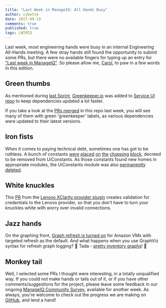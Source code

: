 ```yaml
---
title: "Last Week in ManageIQ: All Hands Busy"
author: cybette
date: 2017-09-19
comments: true
published: true
tags: LWIMIQ
---
```


Last week, most engineering hands were busy in an internal Engineering All-Hands meeting. A few stray hands still found the opportunity to submit some PRs, but there were no available fingers for typing up an entry for ["Last week in ManageIQ"][lwimiq tag]. So please allow me, [Carol][carol github], to paw in a few words in this edition.

## Green thumbs

As mentioned during [last Sprint][Sprint 68], [Greenkeeper.io][greenkeeper] was added to [Service UI repo][manageiq-ui-service] to keep dependencies updated a lot faster.

If you take a look at the [PRs merged][manageiq-ui-service PRs merged] in this repo last week, you will see many of them with green 'greenkeeper' labels, as various dependencies were updated to their latest versions.

## Iron fists

When it comes to paying technical debt, sometimes one has got to be ruthless. A bunch of constants [were][UI PR 2138] [placed][UI PR 2139] [on][UI PR 2141] [the][UI PR 2142] [chopping][UI PR 2145] [block][UI PR 2158], decreed to be removed from UiConstants. As those constants found new homes in appropriate modules, the UiConstants module was also [permanently deleted][UI PR 2165].

## White knuckles

This [PR][manageiq-providers-lenovo PR 76] from the [Lenovo XClarity provider plugin][manageiq-providers-lenovo] creates validation for credentials to the Lenovo provider, so that you don't have to turn your knuckles white with worry over invalid connections.

## Jazz hands

On the graphing front, [Graph refresh is turned on][manageiq-providers-amazon PR 290] for Amazon VMs with targeted refresh as the default. And what happens when you use GraphViz syntax for refresh graph logging? :open_hands: Tada - [pretty inventory graphs][manageiq PR 15814]! :open_hands:

## Monkey tail

Well, I selected some PRs I thought were interesting, in a totally unqualified way. If you could not make hands or tails out of it, or if you have other comments/suggestions for the project, please leave some feedback in our ongoing [ManageIQ Community Survey][miq survey], available for another week. As always, you're welcome to check out the progress we are making on [GitHub][miq github], and lend a hand!


[lwimiq tag]: /blog/tags/LWIMIQ
[carol github]: https://github.com/cybette
[Sprint 68]: https://www.youtube.com/watch?v=8BDL43-dsaE
[greenkeeper]: https://greenkeeper.io/
[manageiq-ui-service]: https://github.com/ManageIQ/manageiq-ui-service
[manageiq-ui-service PRs merged]: https://github.com/ManageIQ/manageiq-ui-service/pulls?page=1&q=is%3Apr+is%3Amerged+base%3Amaster+merged%3A%222017-09-11+..+2017-09-17%22+sort%3Acreated-desc&utf8=%E2%9C%93
[manageiq-providers-lenovo PR 76]: https://github.com/ManageIQ/manageiq-providers-lenovo/pull/76
[manageiq-providers-lenovo]: https://github.com/ManageIQ/manageiq-providers-lenovo
[manageiq-providers-amazon PR 290]: https://github.com/ManageIQ/manageiq-providers-amazon/pull/290
[manageiq PR 15814]: https://github.com/ManageIQ/manageiq/pull/15814
[UI PR 2138]: https://github.com/ManageIQ/manageiq-ui-classic/pull/2138
[UI PR 2139]: https://github.com/ManageIQ/manageiq-ui-classic/pull/2139
[UI PR 2141]: https://github.com/ManageIQ/manageiq-ui-classic/pull/2141
[UI PR 2142]: https://github.com/ManageIQ/manageiq-ui-classic/pull/2142
[UI PR 2145]: https://github.com/ManageIQ/manageiq-ui-classic/pull/2145
[UI PR 2158]: https://github.com/ManageIQ/manageiq-ui-classic/pull/2158
[UI PR 2165]: https://github.com/ManageIQ/manageiq-ui-classic/pull/2165
[miq survey]: /blog/2017/09/manageiq-community-survey/
[miq github]: https://github.com/ManageIQ
